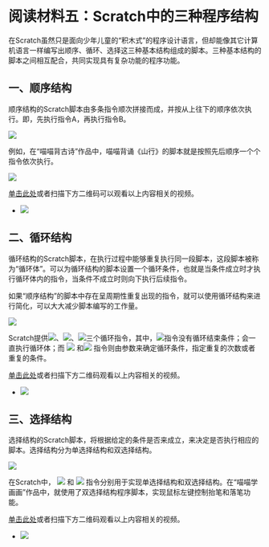 # 阅读材料五：Scratch中的三种程序结构

在Scratch虽然只是面向少年儿童的“积木式”的程序设计语言，但却能像其它计算机语言一样编写出顺序、循环、选择这三种基本结构组成的脚本。三种基本结构的脚本之间相互配合，共同实现具有复杂功能的程序功能。

## 一、顺序结构

顺序结构的Scratch脚本由多条指令顺次拼接而成，并按从上往下的顺序依次执行。即，先执行指令A，再执行指令B。

![](https://github.com/Haohaodada-official/docs/tree/8a7bce8f9269f3537909f64d03ad2a1ddd80af30/.gitbook/assets/scratch15-1.png)

例如，在“喵喵背古诗”作品中，喵喵背诵《山行》的脚本就是按照先后顺序一个个指令依次执行。

![](https://github.com/Haohaodada-official/docs/tree/8a7bce8f9269f3537909f64d03ad2a1ddd80af30/.gitbook/assets/scratch15-2.png)

[单击此处](http://haohaodada.com/video/a21101.php)或者扫描下方二维码可以观看以上内容相关的视频。

* ![](https://github.com/Haohaodada-official/docs/tree/8a7bce8f9269f3537909f64d03ad2a1ddd80af30/.gitbook/assets/a21101.png) 

## 二、循环结构

循环结构的Scratch脚本，在执行过程中能够重复执行同一段脚本，这段脚本被称为“循环体”。可以为循环结构的脚本设置一个循环条件，也就是当条件成立时才执行循环体内的指令，当条件不成立时则向下执行后续指令。

如果“顺序结构”的脚本中存在呈周期性重复出现的指令，就可以使用循环结构来进行简化，可以大大减少脚本编写的工作量。

![](https://github.com/Haohaodada-official/docs/tree/8a7bce8f9269f3537909f64d03ad2a1ddd80af30/.gitbook/assets/scratch15-3.png)

Scratch提供![](https://github.com/Haohaodada-official/docs/tree/8a7bce8f9269f3537909f64d03ad2a1ddd80af30/.gitbook/assets/scratch9-8.png)、![](https://github.com/Haohaodada-official/docs/tree/8a7bce8f9269f3537909f64d03ad2a1ddd80af30/.gitbook/assets/scratch4-3.png)、![](https://github.com/Haohaodada-official/docs/tree/8a7bce8f9269f3537909f64d03ad2a1ddd80af30/.gitbook/assets/scratch8-5.png)三个循环指令，其中，![](https://github.com/Haohaodada-official/docs/tree/8a7bce8f9269f3537909f64d03ad2a1ddd80af30/.gitbook/assets/scratch9-8.png)指令没有循环结束条件；会一直执行循环体；而 ![](https://github.com/Haohaodada-official/docs/tree/8a7bce8f9269f3537909f64d03ad2a1ddd80af30/.gitbook/assets/scratch4-3.png) 和![](https://github.com/Haohaodada-official/docs/tree/8a7bce8f9269f3537909f64d03ad2a1ddd80af30/.gitbook/assets/scratch8-5.png) 指令则由参数来确定循环条件，指定重复的次数或者重复的条件。

[单击此处](http://haohaodada.com/video/a21102.php)或者扫描下方二维码观看以上内容相关的视频。

* ![](https://github.com/Haohaodada-official/docs/tree/8a7bce8f9269f3537909f64d03ad2a1ddd80af30/.gitbook/assets/a21102.png) 

## 三、选择结构

选择结构的Scratch脚本，将根据给定的条件是否来成立，来决定是否执行相应的脚本。选择结构分为单选择结构和双选择结构。

![](https://github.com/Haohaodada-official/docs/tree/8a7bce8f9269f3537909f64d03ad2a1ddd80af30/.gitbook/assets/scratch15-4.png)

在Scratch中， ![](https://github.com/Haohaodada-official/docs/tree/8a7bce8f9269f3537909f64d03ad2a1ddd80af30/.gitbook/assets/scratch15-5.png) 和 ![](https://github.com/Haohaodada-official/docs/tree/8a7bce8f9269f3537909f64d03ad2a1ddd80af30/.gitbook/assets/scratch9-7.png) 指令分别用于实现单选择结构和双选择结构。在“喵喵学画画”作品中，就使用了双选择结构程序脚本，实现鼠标左键控制抬笔和落笔功能。

[单击此处](http://haohaodada.com/video/a21103.php)或者扫描下方二维码观看以上内容相关的视频。

* ![](https://github.com/Haohaodada-official/docs/tree/8a7bce8f9269f3537909f64d03ad2a1ddd80af30/.gitbook/assets/a21103.png) 


